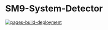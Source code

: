 # SM9-System-Detector
[![pages-build-deployment](https://github.com/HackerSM9/SM9-System-Detector/actions/workflows/pages/pages-build-deployment/badge.svg?branch=main)](https://github.com/HackerSM9/SM9-System-Detector/actions/workflows/pages/pages-build-deployment)
